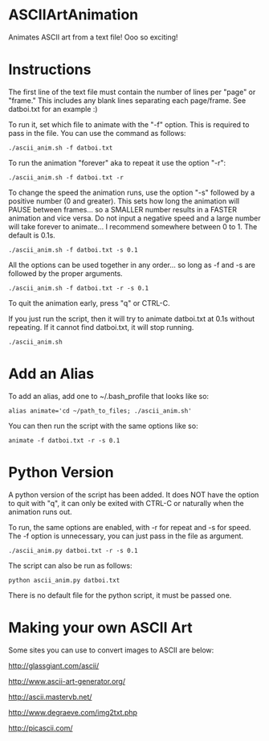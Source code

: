 # ASCIIArtAnimation
Animates ASCII art from a text file! Ooo so exciting!

# Instructions
The first line of the text file must contain the number of lines per "page" or "frame." This includes any blank lines separating each page/frame. See datboi.txt for an example :)

To run it, set which file to animate with the "-f" option. This is required to pass in the file. You can use the command as follows:

```./ascii_anim.sh -f datboi.txt```

To run the animation "forever" aka to repeat it use the option "-r":

```./ascii_anim.sh -f datboi.txt -r```

To change the speed the animation runs, use the option "-s" followed by a positive number (0 and greater). This sets how long the animation will PAUSE between frames... so a SMALLER number results in a FASTER animation and vice versa. Do not input a negative speed and a large number will take forever to animate... I recommend somewhere between 0 to 1. The default is 0.1s. 

```./ascii_anim.sh -f datboi.txt -s 0.1```

All the options can be used together in any order... so long as -f and -s are followed by the proper arguments. 

```./ascii_anim.sh -f datboi.txt -r -s 0.1```

To quit the animation early, press "q" or CTRL-C.

If you just run the script, then it will try to animate datboi.txt at 0.1s without repeating. If it cannot find datboi.txt, it will stop running.

```./ascii_anim.sh ```

# Add an Alias
To add an alias, add one to ~/.bash_profile that looks like so:

```alias animate='cd ~/path_to_files; ./ascii_anim.sh'```

You can then run the script with the same options like so:

```animate -f datboi.txt -r -s 0.1```

# Python Version
A python version of the script has been added. It does NOT have the option to quit with "q", it can only be exited with CTRL-C or naturally when the animation runs out. 

To run, the same options are enabled, with -r for repeat and -s for speed. The -f option is unnecessary, you can just pass in the file as argument.

```./ascii_anim.py datboi.txt -r -s 0.1```

The script can also be run as follows:

```python ascii_anim.py datboi.txt```

There is no default file for the python script, it must be passed one.

# Making your own ASCII Art
Some sites you can use to convert images to ASCII are below:

http://glassgiant.com/ascii/

http://www.ascii-art-generator.org/

http://ascii.mastervb.net/

http://www.degraeve.com/img2txt.php

http://picascii.com/
